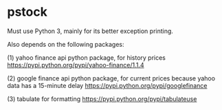 # pstock

Must use Python 3, mainly for its better exception printing.

Also depends on the following packages:

(1) yahoo finance api python package, for history prices
https://pypi.python.org/pypi/yahoo-finance/1.1.4

(2) google finance api python package, for current prices because yahoo data has a 15-minute delay
https://pypi.python.org/pypi/googlefinance

(3) tabulate for formatting
https://pypi.python.org/pypi/tabulateuse